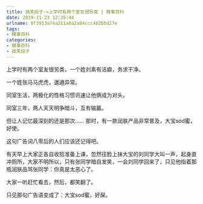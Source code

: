 ```yaml
---
title: 搞笑段子->上学时有两个室友很另类 | 糗事百科
date: 2019-11-23 12:35:44
urlname: 0f3913a74a211a0a2a84ccc4b2bbd27e
tags: 
- 糗事百科
categories:
- 糗事百科
- 搞笑段子
---
```

上学时有两个室友很另类，一个姓刘素有洁癖，务求干净。

一个姓张马马虎虎，邋遢异常。

同室生活，两极化的性格习惯讯速让他俩成为对头。

同室三年，两人天天明争暗斗，互有输赢。

但让人记忆最深刻的还是那次……         那时，有一款润肤产品非常普及，大宝sod蜜，好使。

这句广告词八零后的人们应该还记得吧。

有天早上大家正各自收拾准备上课，忽然往脸上抹大宝的刘同学大叫一声，起身直冲厕所，大家不明所以，只有张同学暗自发笑，一会刘同学回来了，只见他指着那瓶润肤品骂张同学：你真是太恶心了。

大家一听赶忙看去，然后，都笑翻了。

只见那句广告语变成了：大宝sod蜜，好屎。


